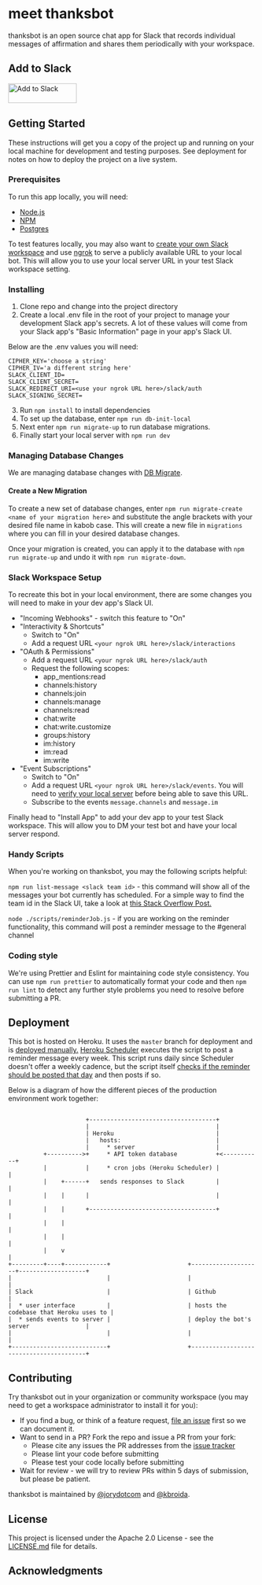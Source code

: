 # meet thanksbot

thanksbot is an open source chat app for Slack that records individual messages of affirmation and shares them periodically with your workspace.

## Add to Slack

<a href="https://slack.com/oauth/v2/authorize?client_id=962050889920.989827594197&scope=app_mentions:read,channels:history,channels:join,channels:manage,chat:write,chat:write.customize,groups:history,im:history,im:read,im:write,incoming-webhook,channels:read&redirect_uri=https://thanksbot-app.herokuapp.com/slack/auth">
    <img alt="Add to Slack" height="40" width="139" src="https://platform.slack-edge.com/img/add_to_slack.png" srcset="https://platform.slack-edge.com/img/add_to_slack.png 1x, https://platform.slack-edge.com/img/add_to_slack@2x.png 2x">
</a>


## Getting Started

These instructions will get you a copy of the project up and running on your local machine for development and testing purposes. See deployment for notes on how to deploy the project on a live system.

### Prerequisites

To run this app locally, you will need:

* [Node.js](https://nodejs.org/en/download/)
* [NPM](https://www.npmjs.com/get-npm)
* [Postgres](https://www.postgresql.org/download/)

To test features locally, you may also want to [create your own Slack workspace](https://slack.com/create#email) and use [ngrok](https://ngrok.com/) to serve a publicly available URL to your local bot. This will allow you to use your local server URL in your test Slack workspace setting.

### Installing

1) Clone repo and change into the project directory
2) Create a local .env file in the root of your project to manage your development Slack app's secrets. A lot of these values will come from your Slack app's "Basic Information" page in your app's Slack UI.

Below are the .env values you will need:

```
CIPHER_KEY='choose a string'
CIPHER_IV='a different string here'
SLACK_CLIENT_ID=
SLACK_CLIENT_SECRET=
SLACK_REDIRECT_URI=<use your ngrok URL here>/slack/auth
SLACK_SIGNING_SECRET=
```

3) Run `npm install` to install dependencies
4) To set up the database, enter `npm run db-init-local`
5) Next enter `npm run migrate-up` to run database migrations.
6) Finally start your local server with `npm run dev`

### Managing Database Changes

We are managing database changes with [DB Migrate](https://db-migrate.readthedocs.io/en/latest/).

#### Create a New Migration

To create a new set of database changes, enter `npm run migrate-create <name of your migration here>` and substitute the angle brackets with your desired file name in kabob case. This will create a new file in `migrations` where you can fill in your desired database changes.

Once your migration is created, you can apply it to the database with `npm run migrate-up` and undo it with `npm run migrate-down`.

### Slack Workspace Setup

To recreate this bot in your local environment, there are some changes you will need to make in your dev app's Slack UI.

* "Incoming Webhooks" - switch this feature to "On"
* "Interactivity & Shortcuts"
    * Switch to "On"
    * Add a request URL `<your ngrok URL here>/slack/interactions`
* "OAuth & Permissions"
    * Add a request URL `<your ngrok URL here>/slack/auth`
    * Request the following scopes:
        * app_mentions:read
        * channels:history
        * channels:join
        * channels:manage
        * channels:read
        * chat:write
        * chat:write.customize
        * groups:history
        * im:history
        * im:read
        * im:write
* "Event Subscriptions"
    * Switch to "On"
    * Add a request URL `<your ngrok URL here>/slack/events`. You will need to [verify your local server](https://github.com/slackapi/node-slack-sdk#listening-for-an-event-with-the-events-api) before being able to save this URL.
    * Subscribe to the events `message.channels` and `message.im`

Finally head to "Install App" to add your dev app to your test Slack workspace. This will allow you to DM your test bot and have your local server respond.

### Handy Scripts

When you're working on thanksbot, you may the following scripts helpful:

`npm run list-message <slack team id>` - this command will show all of the messages your bot currently has scheduled. For a simple way to find the team id in the Slack UI, take a look at [this Stack Overflow Post.](https://stackoverflow.com/questions/40940327/what-is-the-simplest-way-to-find-a-slack-team-id-and-a-channel-id)

`node ./scripts/reminderJob.js` - if you are working on the reminder functionality, this command will post a reminder message to the #general channel


### Coding style

We're using Prettier and Eslint for maintaining code style consistency. You can use `npm run prettier` to automatically format your code and then `npm run lint` to detect any further style problems you need to resolve before submitting a PR.


## Deployment

This bot is hosted on Heroku. It uses the `master` branch for deployment and is [deployed manually.](https://devcenter.heroku.com/articles/github-integration#manual-deploys) [Heroku Scheduler](https://devcenter.heroku.com/articles/scheduler) executes the script to post a reminder message every week. This script runs daily since Scheduler doesn't offer a weekly cadence, but the script itself [checks if the reminder should be posted that day](https://github.com/workingdirectory/thanksbot/blob/master/scripts/reminderJob.js#L18) and then posts if so.

Below is a diagram of how the different pieces of the production environment work together:

```

                      +------------------------------------+
                      |                                    |
                      | Heroku                             |
                      |   hosts:                           |
                      |     * server                       |
          +---------->+     * API token database           +<-----------+
          |           |     * cron jobs (Heroku Scheduler) |            |
          |    +------+   sends responses to Slack         |            |
          |    |      |                                    |            |
          |    |      +------------------------------------+            |
          |    |                                                        |
          |    |                                                        |
          |    v                                                        |
+---------+----+------------+                      +--------------------+-------------------+
|                           |                      |                                        |
| Slack                     |                      | Github                                 |
|  * user interface         |                      | hosts the codebase that Heroku uses to |
|  * sends events to server |                      | deploy the bot's server                |
|                           |                      |                                        |
+---------------------------+                      +----------------------------------------+
```

## Contributing

Try thanksbot out in your organization or community workspace (you may need to get a workspace administrator to install it for you):

* If you find a bug, or think of a feature request, [file an issue](https://github.com/workingdirectory/thanksbot/issues) first so we can document it.
* Want to send in a PR? Fork the repo and issue a PR from your fork:
  * Please cite any issues the PR addresses from the [issue tracker]()
  * Please lint your code before submitting
  * Please test your code locally before submitting
* Wait for review - we will try to review PRs within 5 days of submission, but please be patient.

thanksbot is maintained by [@jorydotcom]() and [@kbroida](https://twitter.com/kbroida).

## License

This project is licensed under the Apache 2.0 License - see the [LICENSE.md](LICENSE.md) file for details.

## Acknowledgments
